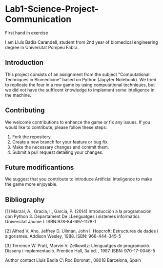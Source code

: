 # Lab1-Science-Project-Communication
First hand in exercise

I am Lluís Badia Carandell, student from 2nd year of biomedical engineering degree in Universitat Pompeu Fabra.

## Introduction
This project consists of an assignment from the subject "Computational Techniques in Biomedicine" based on Python (Jupyter Notebook). We tried to replicate the four in a row game by using computational techniques, but we did not have the sufficent knowledge to implement some inteligence in the machine.

## Contributing

We welcome contributions to enhance the game or fix any issues. If you would like to contribute, please follow these steps:

1. Fork the repository.
2. Create a new branch for your feature or bug fix.
3. Make the necessary changes and commit them.
4. Submit a pull request detailing your changes.

## Future modificantions
We suggest that you contribute to introduce Artificial Inteligence to make the game more enjoyable.


## Bibliography

[1] Marzal, A., Gracia, I., García, P. (2014) Introducción a la programación con Python 3. Departament De LLenguatges i sistemes informàtics Universitat Jaume I. ISBN:978-84-697-1178-1

[2] Alfred V. Aho, Jeffrey D. Ullman, John I. Hopcroft: Estructures de dades i algorismes. Addison Wesley, 1988. ISBN: 968-444-345-5

[3] Terrence W. Pratt, Marvin V. Zelkowitz: Llenguatges de programació. Disseny i implementació. Prentice Hall, 3a ed. , 1997. ISBN: 970-17-0046-5

Author contact
Lluis Badia
C\ Roc Boronat ,
08018 Barcelona, Spain
